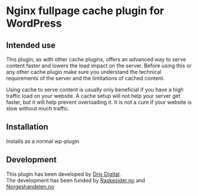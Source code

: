 # Nginx fullpage cache plugin for WordPress

## Intended use
This plugin, as with other cache plugins, offers an advanced way to serve content faster and lowers the load impact on the server.
Before using this or any other cache plugin make sure you understand the technical requirements of the server and the limitations of cached content.

Using cache to serve content is usually only beneficial if you have a high traffic load on your website.
A cache setup will not help your server get faster, but it will help prevent overloading it.
It is not a cure if your website is slow without much traffic.

## Installation

Installs as a normal wp-plugin

## Development
This plugin has been developed by [Driv Digital](https://www.drivdigital.no).  
The development has been funded by [Raskesider.no](https://www.raskesider.no) and [Norgeshandelen.no](https://www.norgeshandelen.no)
